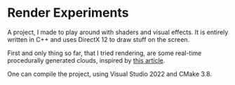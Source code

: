 # Render Experiments

A project, I made to play around with shaders and visual effects. It is entirely written in C++ and uses DirectX 12 to draw stuff on the screen.

First and only thing so far, that I tried rendering, are some real-time procedurally generated clouds, inspired by [this article](https://advances.realtimerendering.com/s2015/The%20Real-time%20Volumetric%20Cloudscapes%20of%20Horizon%20-%20Zero%20Dawn%20-%20ARTR.pdf).

One can compile the project, using Visual Studio 2022 and CMake 3.8.
